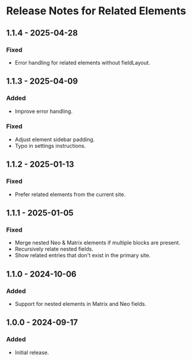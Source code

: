 # Release Notes for Related Elements

## 1.1.4 - 2025-04-28
### Fixed
- Error handling for related elements without fieldLayout.

## 1.1.3 - 2025-04-09
### Added
- Improve error handling.

### Fixed
- Adjust element sidebar padding.
- Typo in settings instructions.

## 1.1.2 - 2025-01-13
### Fixed
- Prefer related elements from the current site.

## 1.1.1 - 2025-01-05
### Fixed
- Merge nested Neo & Matrix elements if multiple blocks are present.
- Recursively relate nested fields.
- Show related entries that don't exist in the primary site.

## 1.1.0 - 2024-10-06
### Added
- Support for nested elements in Matrix and Neo fields.

## 1.0.0 - 2024-09-17
### Added
- Initial release.
